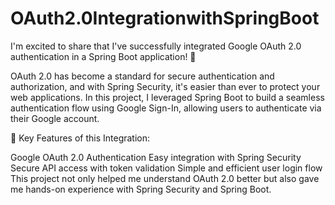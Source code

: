 # OAuth2.0IntegrationwithSpringBoot

I'm excited to share that I've successfully integrated Google OAuth 2.0 authentication in a Spring Boot application! 🎉

OAuth 2.0 has become a standard for secure authentication and authorization, and with Spring Security, it's easier than ever to protect your web applications. In this project, I leveraged Spring Boot to build a seamless authentication flow using Google Sign-In, allowing users to authenticate via their Google account.

🔑 Key Features of this Integration:

Google OAuth 2.0 Authentication
Easy integration with Spring Security
Secure API access with token validation
Simple and efficient user login flow
This project not only helped me understand OAuth 2.0 better but also gave me hands-on experience with Spring Security and Spring Boot.
